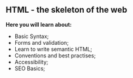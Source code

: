 ## HTML - the skeleton of the web

**Here you will learn about:**

- Basic Syntax;
- Forms and validation;
- Learn to write semantic HTML;
- Conventions and best practises;
- Accessibility;
- SEO Basics;
